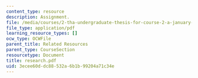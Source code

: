 ```yaml
---
content_type: resource
description: Assignment.
file: /media/courses/2-tha-undergraduate-thesis-for-course-2-a-january-iap-2007/3ecee60ddc88532a6b1b99204a71c34e_research.pdf
file_type: application/pdf
learning_resource_types: []
ocw_type: OCWFile
parent_title: Related Resources
parent_type: CourseSection
resourcetype: Document
title: research.pdf
uid: 3ecee60d-dc88-532a-6b1b-99204a71c34e
---
```

